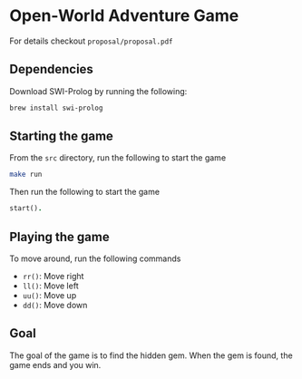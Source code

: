 # Open-World Adventure Game

For details checkout `proposal/proposal.pdf`

## Dependencies

Download SWI-Prolog by running the following:

```bash
brew install swi-prolog
```

## Starting the game

From the `src` directory, run the following to start the game

```bash
make run
```

Then run the following to start the game

```prolog
start().
```

## Playing the game

To move around, run the following commands

* `rr()`: Move right
* `ll()`: Move left
* `uu()`: Move up
* `dd()`: Move down

## Goal

The goal of the game is to find the hidden gem. When the gem is found, the game ends and you win.
